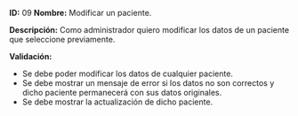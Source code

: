 **ID:** 09 **Nombre:** Modificar un paciente.

**Descripción:**
Como administrador quiero modificar los datos de un paciente que seleccione previamente.

**Validación:**

* Se debe poder modificar los datos de cualquier paciente.
* Se debe mostrar un mensaje de error si los datos no son correctos y dicho paciente permanecerá con sus datos originales.
* Se debe mostrar la actualización de dicho paciente.
